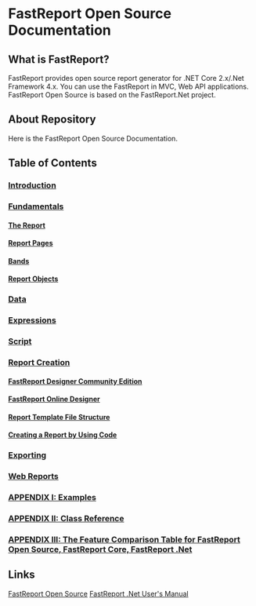 # FastReport Open Source Documentation

## What is FastReport?

FastReport provides open source report generator for .NET Core 2.x/.Net Framework 4.x. You can use the FastReport in MVC, Web API applications. FastReport Open Source is based on the FastReport.Net project.

## About Repository

Here is the FastReport Open Source Documentation. 

## Table of Contents

### [Introduction](Introduction.md)

### [Fundamentals](Fundamentals.md)
#### [The Report](Report.md)
#### [Report Pages](ReportPages.md)
#### [Bands](Bands.md)
#### [Report Objects](ReportObjects.md)

### [Data](Data.md)

### [Expressions](Expressions.md)

### [Script](Script.md)

### [Report Creation](ReportCreation.md)
#### [FastReport Designer Community Edition](FastReportDesignerCommunityEdition.md)
#### [FastReport Online Designer](FastReportOnlineDesigner.md)
#### [Report Template File Structure](ReportTemplateFileStructure.md)
#### [Creating a Report by Using Code](CreatingReportUsingCode.md)

### [Exporting](Exporting.md)

### [Web Reports](WebReport.md)

### [APPENDIX I: Examples](Examples.md)
### [APPENDIX II: Class Reference](ClassReference.md)
### [APPENDIX III: The Feature Comparison Table for FastReport Open Source, FastReport Core, FastReport .Net](COMPARISON.md)

## Links

[FastReport Open Source](https://github.com/FastReports/FastReport "Click for visiting the FastReport Open Source GitHub")
[FastReport .Net User's Manual](https://www.fast-report.com/public_download/html/UserManFrNET-en/index.html)


